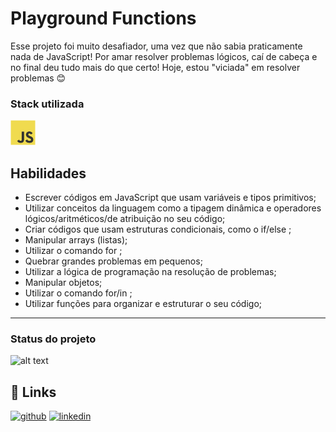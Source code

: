 # Playground Functions

Esse projeto foi muito desafiador, uma vez que não sabia praticamente nada de JavaScript! Por amar resolver problemas lógicos, caí de cabeça e no final deu tudo mais do que certo! Hoje, estou "viciada" em resolver problemas :blush:

### Stack utilizada
<img src="https://raw.githubusercontent.com/devicons/devicon/master/icons/javascript/javascript-original.svg" alt="javascript" width="40" height="40"/>

## Habilidades

- Escrever códigos em JavaScript que usam variáveis e tipos primitivos;
- Utilizar conceitos da linguagem como a tipagem dinâmica e operadores lógicos/aritméticos/de atribuição no seu código;
- Criar códigos que usam estruturas condicionais, como o if/else ;
- Manipular arrays (listas);
- Utilizar o comando for ;
- Quebrar grandes problemas em pequenos;
- Utilizar a lógica de programação na resolução de problemas;
- Manipular objetos;
- Utilizar o comando for/in ;
- Utilizar funções para organizar e estruturar o seu código;

---
### Status do projeto
![alt text](https://github.com/onyrius/second-project-trybe/blob/main/.img/status-projeto.png)

## 🔗 Links
[![github](https://img.shields.io/badge/my_portfolio-000?style=for-the-badge&logo=ko-fi&logoColor=white)](https://github.com/onyrius)
[![linkedin](https://img.shields.io/badge/linkedin-0A66C2?style=for-the-badge&logo=linkedin&logoColor=white)](https://www.linkedin.com/)


